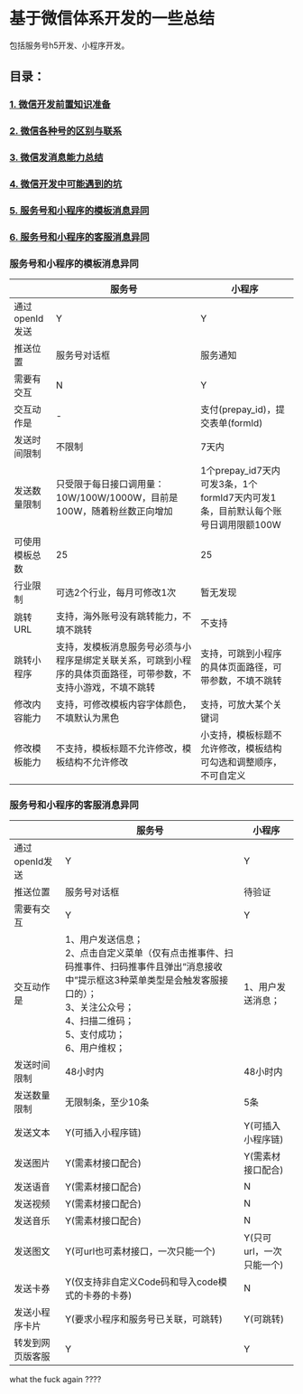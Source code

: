 # 基于微信体系开发的一些总结
包括服务号h5开发、小程序开发。


## 目录：

### [1. 微信开发前置知识准备](./微信开发前置知识准备.md)
### [2. 微信各种号的区别与联系](./微信各种号的区别与联系.md)
### [3. 微信发消息能力总结](./微信发消息能力总结.md)
### [4. 微信开发中可能遇到的坑](./微信开发中可能遇到的坑.md)
### [5. 服务号和小程序的模板消息异同](#服务号和小程序的模板消息异同)
### [6. 服务号和小程序的客服消息异同](#服务号和小程序的客服消息异同)


### 服务号和小程序的模板消息异同
<table class="table table-bordered table-hover table-condensed">
<thead><tr><th title="Field #1"></th>
<th title="Field #2">服务号</th>
<th title="Field #3">小程序</th>
</tr></thead>
<tbody><tr>
<td>通过openId发送</td>
<td>Y</td>
<td>Y</td>
</tr>
<tr>
<td>推送位置</td>
<td>服务号对话框</td>
<td>服务通知</td>
</tr>
<tr>
<td>需要有交互</td>
<td>N</td>
<td>Y</td>
</tr>
<tr>
<td>交互动作是</td>
<td>-</td>
<td>支付(prepay_id)，提交表单(formId)</td>
</tr>
<tr>
<td>发送时间限制</td>
<td>不限制</td>
<td>7天内</td>
</tr>
<tr>
<td>发送数量限制</td>
<td>只受限于每日接口调用量：10W/100W/1000W，目前是100W，随着粉丝数正向增加</td>
<td>1个prepay_id7天内可发3条，1个formId7天内可发1条，目前默认每个账号日调用限额100W</td>
</tr>
<tr>
<td>可使用模板总数</td>
<td>25</td>
<td>25</td>
</tr>
<tr>
<td>行业限制</td>
<td>可选2个行业，每月可修改1次</td>
<td>暂无发现</td>
</tr>
<tr>
<td>跳转URL</td>
<td>支持，海外账号没有跳转能力，不填不跳转</td>
<td>不支持</td>
</tr>
<tr>
<td>跳转小程序</td>
<td>支持，发模板消息服务号必须与小程序是绑定关联关系，可跳到小程序的具体页面路径，可带参数，不支持小游戏，不填不跳转</td>
<td>支持，可跳到小程序的具体页面路径，可带参数，不填不跳转</td>
</tr>
<tr>
<td>修改内容能力</td>
<td>支持，可修改模板内容字体颜色，不填默认为黑色</td>
<td>支持，可放大某个关键词</td>
</tr>
<tr>
<td>修改模板能力</td>
<td>不支持，模板标题不允许修改，模板结构不允许修改</td>
<td>小支持，模板标题不允许修改，模板结构可勾选和调整顺序，不可自定义</td>
</tr>
</tbody></table>


### 服务号和小程序的客服消息异同

<table class="table table-bordered table-hover table-condensed">
<thead><tr><th title="Field #1"></th>
<th title="Field #2">服务号</th>
<th title="Field #3">小程序</th>
</tr></thead>
<tbody><tr>
<td>通过openId发送</td>
<td>Y</td>
<td>Y</td>
</tr>
<tr>
<td>推送位置</td>
<td>服务号对话框</td>
<td>待验证</td>
</tr>
<tr>
<td>需要有交互</td>
<td>Y</td>
<td>Y</td>
</tr>
<tr>
<td>交互动作是</td>
<td>1、用户发送信息；<br/>2、点击自定义菜单（仅有点击推事件、扫码推事件、扫码推事件且弹出“消息接收中”提示框这3种菜单类型是会触发客服接口的）； <br/>3、关注公众号；<br/>4、扫描二维码；<br/>5、支付成功； <br/>6、用户维权；</td>
<td>1、用户发送消息；</td>
</tr>
<tr>
<td>发送时间限制</td>
<td>48小时内</td>
<td>48小时内</td>
</tr>
<tr>
<td>发送数量限制</td>
<td>无限制条，至少10条</td>
<td>5条</td>
</tr>
<tr>
<td>发送文本</td>
<td>Y(可插入小程序链)</td>
<td>Y(可插入小程序链)</td>
</tr>
<tr>
<td>发送图片</td>
<td>Y(需素材接口配合)</td>
<td>Y(需素材接口配合)</td>
</tr>
<tr>
<td>发送语音</td>
<td>Y(需素材接口配合)</td>
<td>N</td>
</tr>
<tr>
<td>发送视频</td>
<td>Y(需素材接口配合)</td>
<td>N</td>
</tr>
<tr>
<td>发送音乐</td>
<td>Y(需素材接口配合)</td>
<td>N</td>
</tr>
<tr>
<td>发送图文</td>
<td>Y(可url也可素材接口，一次只能一个)</td>
<td>Y(只可url，一次只能一个)</td>
</tr>
<tr>
<td>发送卡券</td>
<td>Y(仅支持非自定义Code码和导入code模式的卡券的卡券)</td>
<td>N</td>
</tr>
<tr>
<td>发送小程序卡片</td>
<td>Y(要求小程序和服务号已关联，可跳转)</td>
<td>Y(可跳转)</td>
</tr>
<tr>
<td>转发到网页版客服</td>
<td>Y</td>
<td>Y</td>
</tr>
</tbody></table>


what the fuck again ????